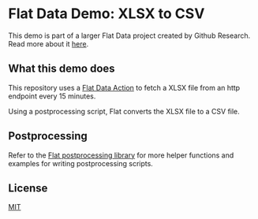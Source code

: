 # Flat Data Demo: XLSX to CSV

This demo is part of a larger Flat Data project created by Github Research. Read more about it [here](https://octo.github.com/blog/flat-data).

## What this demo does

This repository uses a [Flat Data Action](https://octo.github.com/blog/flat-data) to fetch a XLSX file from an http endpoint every 15 minutes.

Using a postprocessing script, Flat converts the XLSX file to a CSV file.

## Postprocessing

Refer to the [Flat postprocessing library](https://github.com/githubocto/flat-postprocessing) for more helper functions and examples for writing postprocessing scripts.

## License

[MIT](LICENSE)
